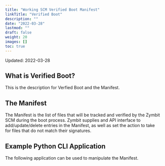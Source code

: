 ```yaml
---
title: "Working SCM Verified Boot Manifest"
linkTitle: "Verified Boot"
description: ""
date: "2022-03-28"
lastmod: ""
draft: false
weight: 20
images: []
toc: true
---
```

Updated: 2022-03-28

## What is Verified Boot?

This is the description for Verfied Boot and the Manifest.

## The Manifest

The Manifest is the list of files that will be tracked and verified by the Zymbit SCM during the boot process. Zymbit supplies and API interface to add/update/delete entries in the Manifest, as well as set the action to take for files that do not match their signatures.
 
## Example Python CLI Application

The following application can be used to manipulate the Manifest.
